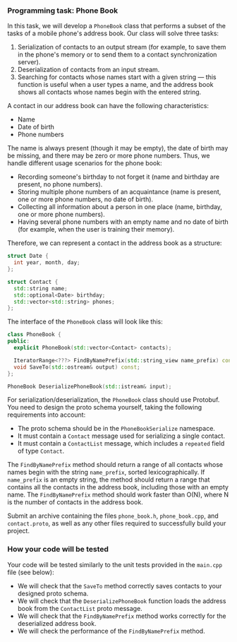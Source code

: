 ### **Programming task: Phone Book**

In this task, we will develop a `PhoneBook` class that performs a subset of the tasks of a mobile phone's address book. Our class will solve three tasks:

1. Serialization of contacts to an output stream (for example, to save them in the phone's memory or to send them to a contact synchronization server).
2. Deserialization of contacts from an input stream.
3. Searching for contacts whose names start with a given string — this function is useful when a user types a name, and the address book shows all contacts whose names begin with the entered string.

A contact in our address book can have the following characteristics:

- Name
- Date of birth
- Phone numbers

The name is always present (though it may be empty), the date of birth may be missing, and there may be zero or more phone numbers. Thus, we handle different usage scenarios for the phone book:

- Recording someone's birthday to not forget it (name and birthday are present, no phone numbers).
- Storing multiple phone numbers of an acquaintance (name is present, one or more phone numbers, no date of birth).
- Collecting all information about a person in one place (name, birthday, one or more phone numbers).
- Having several phone numbers with an empty name and no date of birth (for example, when the user is training their memory).

Therefore, we can represent a contact in the address book as a structure:

```cpp
struct Date {
  int year, month, day;
};

struct Contact {
  std::string name;
  std::optional<Date> birthday;
  std::vector<std::string> phones;
};
```

The interface of the `PhoneBook` class will look like this:

```cpp
class PhoneBook {
public:
  explicit PhoneBook(std::vector<Contact> contacts);

  IteratorRange<???> FindByNamePrefix(std::string_view name_prefix) const;
  void SaveTo(std::ostream& output) const;
};

PhoneBook DeserializePhoneBook(std::istream& input);
```

For serialization/deserialization, the `PhoneBook` class should use Protobuf. You need to design the proto schema yourself, taking the following requirements into account:

- The proto schema should be in the `PhoneBookSerialize` namespace.
- It must contain a `Contact` message used for serializing a single contact.
- It must contain a `ContactList` message, which includes a `repeated` field of type `Contact`.

The `FindByNamePrefix` method should return a range of all contacts whose names begin with the string `name_prefix`, sorted lexicographically. If `name_prefix` is an empty string, the method should return a range that contains all the contacts in the address book, including those with an empty name. The `FindByNamePrefix` method should work faster than O(N), where N is the number of contacts in the address book.

Submit an archive containing the files `phone_book.h`, `phone_book.cpp`, and `contact.proto`, as well as any other files required to successfully build your project.

### How your code will be tested
Your code will be tested similarly to the unit tests provided in the `main.cpp` file (see below):

- We will check that the `SaveTo` method correctly saves contacts to your designed proto schema.
- We will check that the `DeserializePhoneBook` function loads the address book from the `ContactList` proto message.
- We will check that the `FindByNamePrefix` method works correctly for the deserialized address book.
- We will check the performance of the `FindByNamePrefix` method.